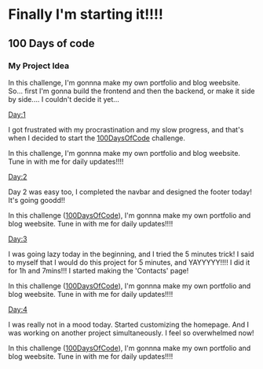 <h1>Finally I'm starting it!!!!</h1>
<h2>100 Days of code</h2>

<h3>My Project Idea</h3>
<p>In this challenge, I'm gonnna make my own portfolio and blog weebsite. So... first I'm gonna build the frontend and then the backend, or make it side by side.... I couldn't decide it yet...</p>

<u>Day:1</u>
<p>I got frustrated with my procrastination and my slow progress, and that's when I decided to start the <a href="https://www.100daysofcode.com/">100DaysOfCode</a> challenge.</p>
<p>In this challenge, I'm gonnna make my own portfolio and blog weebsite. Tune in with me for daily updates!!!!</p>

<u>Day:2</u>
<p>Day 2 was easy too, I completed the navbar and designed the footer today! It's going goodd!!</p>
<p>In this challenge (<a href="https://www.100daysofcode.com/">100DaysOfCode</a>), I'm gonnna make my own portfolio and blog weebsite. Tune in with me for daily updates!!!!</p>

<u>Day:3</u>
<p>I was going lazy today in the beginning, and I tried the 5 minutes trick! I said to myself that I would do this project for 5 minutes, and YAYYYYY!!!! I did it for 1h and 7mins!!! I started making the 'Contacts' page!</p>
<p>In this challenge (<a href="https://www.100daysofcode.com/">100DaysOfCode</a>), I'm gonnna make my own portfolio and blog weebsite. Tune in with me for daily updates!!!!</p>

<u>Day:4</u>
<p>I was really not in a mood today. Started customizing the homepage. And I was working on another project simultaneously. I feel so overwhelmed now!</p>
<p>In this challenge (<a href="https://www.100daysofcode.com/">100DaysOfCode</a>), I'm gonnna make my own portfolio and blog weebsite. Tune in with me for daily updates!!!!</p>